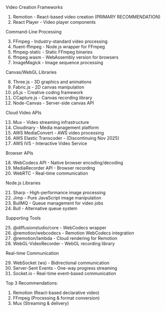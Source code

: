 Video Creation Frameworks

1. Remotion - React-based video creation (PRIMARY RECOMMENDATION)
2. React Player - Video player components

Command-Line Processing

3. FFmpeg - Industry-standard video processing
4. fluent-ffmpeg - Node.js wrapper for FFmpeg
5. ffmpeg-static - Static FFmpeg binaries
6. ffmpeg.wasm - WebAssembly version for browsers
7. ImageMagick - Image sequence processing

Canvas/WebGL Libraries

8. Three.js - 3D graphics and animations
9. Fabric.js - 2D canvas manipulation
10. p5.js - Creative coding framework
11. CCapture.js - Canvas recording library
12. Node-Canvas - Server-side canvas API

Cloud Video APIs

13. Mux - Video streaming infrastructure
14. Cloudinary - Media management platform
15. AWS MediaConvert - AWS video processing
16. AWS Elastic Transcoder - (Discontinuing Nov 2025)
17. AWS IVS - Interactive Video Service

Browser APIs

18. WebCodecs API - Native browser encoding/decoding
19. MediaRecorder API - Browser recording
20. WebRTC - Real-time communication

Node.js Libraries

21. Sharp - High-performance image processing
22. Jimp - Pure JavaScript image manipulation
23. BullMQ - Queue management for video jobs
24. Bull - Alternative queue system

Supporting Tools

25. @diffusionstudio/core - WebCodecs wrapper
26. @remotion/webcodecs - Remotion WebCodecs integration
27. @remotion/lambda - Cloud rendering for Remotion
28. WebGL-VideoRecorder - WebGL recording library

Real-time Communication

29. WebSocket (ws) - Bidirectional communication
30. Server-Sent Events - One-way progress streaming
31. Socket.io - Real-time event-based communication

Top 3 Recommendations:

1. Remotion (React-based declarative video)
2. FFmpeg (Processing & format conversion)
3. Mux (Streaming & delivery)

